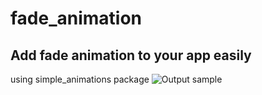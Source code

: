 # fade_animation

## Add fade animation to your app easily
using simple_animations package
![Output sample](record.gif)
